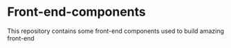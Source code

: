 # Front-end-components
This repository contains some front-end components used to build amazing front-end
